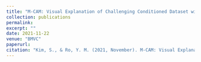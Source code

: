 ```yaml
---
title: "M-CAM: Visual Explanation of Challenging Conditioned Dataset with Bias-reducing Memory"
collection: publications
permalink:
excerpt: ""
date: 2021-11-22
venue: "BMVC"
paperurl: 
citation: "Kim, S., & Ro, Y. M. (2021, November). M-CAM: Visual Explanation of Challenging Conditioned Dataset with Bias-reducing Memory. In The 32nd British Machine Vision Conference, BMVC 2021. British Machine Vision Association (BMVA)."
---
```



